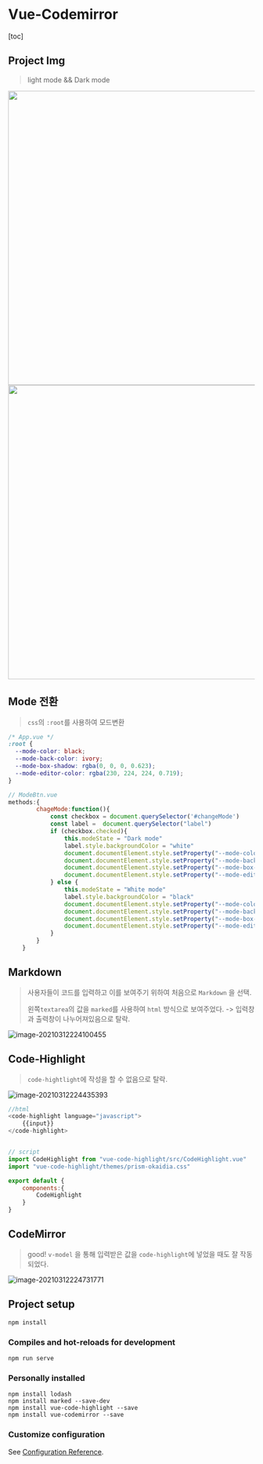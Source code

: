# Vue-Codemirror

[toc]

## Project Img

> light mode && Dark mode

<img src="README/image-20210312222833911.png" height="600px"><img src="README/image-20210312223012041.png" height="600px">



## Mode 전환

> `css`의 `:root`를 사용하여 모드변환

``` css
/* App.vue */ 
:root {
  --mode-color: black;
  --mode-back-color: ivory;
  --mode-box-shadow: rgba(0, 0, 0, 0.623);
  --mode-editor-color: rgba(230, 224, 224, 0.719);
}
```

``` javascript
// ModeBtn.vue
methods:{
        chageMode:function(){
            const checkbox = document.querySelector('#changeMode')
            const label =  document.querySelector("label")
            if (checkbox.checked){
                this.modeState = "Dark mode"
                label.style.backgroundColor = "white"
                document.documentElement.style.setProperty("--mode-color","white")
                document.documentElement.style.setProperty("--mode-back-color","rgb(54, 53, 53)")
                document.documentElement.style.setProperty("--mode-box-shadow","white")
                document.documentElement.style.setProperty("--mode-editor-color","rgba(165, 165, 165, 0.479)")
            } else {
                this.modeState = "White mode"
                label.style.backgroundColor = "black"
                document.documentElement.style.setProperty("--mode-color","black")
                document.documentElement.style.setProperty("--mode-back-color","ivory")
                document.documentElement.style.setProperty("--mode-box-shadow","rgba(0, 0, 0, 0.623)")
                document.documentElement.style.setProperty("--mode-editor-color","rgba(230, 224, 224, 0.719)")
            }
        }
    }
```



## Markdown

> 사용자들이 코드를 입력하고 이를 보여주기 위하여 처음으로 `Markdown` 을 선택.
>
> 왼쪽`textarea`의 값을 `marked`를 사용하여 `html` 방식으로 보여주었다. -> 입력창과 출력창이 나누어져있음으로 탈락.

![image-20210312224100455](README/image-20210312224100455.png)

## Code-Highlight

> `code-hightlight`에 작성을 할 수 없음으로 탈락.

![image-20210312224435393](README/image-20210312224435393.png)

``` javascript
//html
<code-highlight language="javascript">
    {{input}}
</code-highlight>  


// script
import CodeHighlight from "vue-code-highlight/src/CodeHighlight.vue"
import "vue-code-highlight/themes/prism-okaidia.css"

export default {
    components:{
        CodeHighlight
    }
}

```





## CodeMirror

> good! `v-model` 을 통해 입력받은 값을 `code-highlight`에 넣었을 때도 잘 작동 되었다. 

![image-20210312224731771](README/image-20210312224731771.png)



## Project setup
```
npm install
```

### Compiles and hot-reloads for development
```
npm run serve
```

### Personally installed
```
npm install lodash
npm install marked --save-dev
npm install vue-code-highlight --save
npm install vue-codemirror --save
```


### Customize configuration
See [Configuration Reference](https://cli.vuejs.org/config/).
